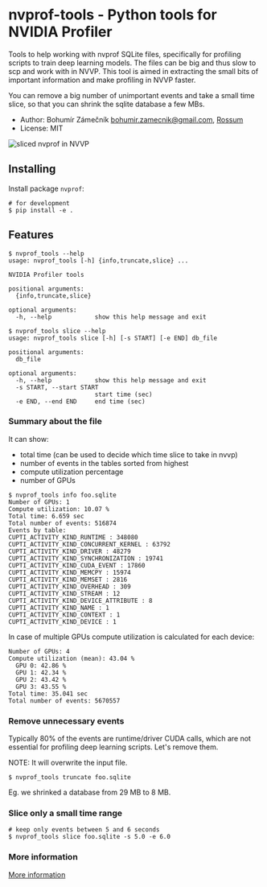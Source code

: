 # nvprof-tools - Python tools for NVIDIA Profiler

Tools to help working with nvprof SQLite files, specifically for profiling
scripts to train deep learning models. The files can be big and thus slow to scp and work with in NVVP. This tool is aimed in extracting the small bits of important information and make profiling in NVVP faster.

You can remove a big number of unimportant events and take a small time slice, so that you can shrink the sqlite database a few MBs.

- Author: Bohumír Zámečník <bohumir.zamecnik@gmail.com>, [Rossum](https://rossum.ai)
- License: MIT

![sliced nvprof in NVVP](https://cdn.pbrd.co/images/GTsUg7h.png)

## Installing

Install package `nvprof`:

```
# for development
$ pip install -e .
```

## Features

```
$ nvprof_tools --help
usage: nvprof_tools [-h] {info,truncate,slice} ...

NVIDIA Profiler tools

positional arguments:
  {info,truncate,slice}

optional arguments:
  -h, --help            show this help message and exit
```

```
$ nvprof_tools slice --help
usage: nvprof_tools slice [-h] [-s START] [-e END] db_file

positional arguments:
  db_file

optional arguments:
  -h, --help            show this help message and exit
  -s START, --start START
                        start time (sec)
  -e END, --end END     end time (sec)
```

### Summary about the file

It can show:

- total time (can be used to decide which time slice to take in nvvp)
- number of events in the tables sorted from highest
- compute utilization percentage
- number of GPUs

```
$ nvprof_tools info foo.sqlite
Number of GPUs: 1
Compute utilization: 10.07 %
Total time: 6.659 sec
Total number of events: 516874
Events by table:
CUPTI_ACTIVITY_KIND_RUNTIME : 348080
CUPTI_ACTIVITY_KIND_CONCURRENT_KERNEL : 63792
CUPTI_ACTIVITY_KIND_DRIVER : 48279
CUPTI_ACTIVITY_KIND_SYNCHRONIZATION : 19741
CUPTI_ACTIVITY_KIND_CUDA_EVENT : 17860
CUPTI_ACTIVITY_KIND_MEMCPY : 15974
CUPTI_ACTIVITY_KIND_MEMSET : 2816
CUPTI_ACTIVITY_KIND_OVERHEAD : 309
CUPTI_ACTIVITY_KIND_STREAM : 12
CUPTI_ACTIVITY_KIND_DEVICE_ATTRIBUTE : 8
CUPTI_ACTIVITY_KIND_NAME : 1
CUPTI_ACTIVITY_KIND_CONTEXT : 1
CUPTI_ACTIVITY_KIND_DEVICE : 1
```

In case of multiple GPUs compute utilization is calculated for each device:

```
Number of GPUs: 4
Compute utilization (mean): 43.04 %
  GPU 0: 42.86 %
  GPU 1: 42.34 %
  GPU 2: 43.42 %
  GPU 3: 43.55 %
Total time: 35.041 sec
Total number of events: 5670557
```

### Remove unnecessary events

Typically 80% of the events are runtime/driver CUDA calls, which are not essential for profiling deep learning scripts. Let's remove them.

NOTE: It will overwrite the input file.

```
$ nvprof_tools truncate foo.sqlite
```

Eg. we shrinked a database from 29 MB to 8 MB.

### Slice only a small time range

```
# keep only events between 5 and 6 seconds
$ nvprof_tools slice foo.sqlite -s 5.0 -e 6.0
```

### More information

[More information](docs/info.md)
